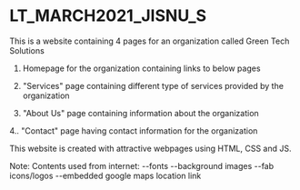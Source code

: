 # LT_MARCH2021_JISNU_S
This is a website containing 4 pages for an organization called Green Tech Solutions

1. Homepage for the organization containing links to below pages  

2. "Services" page containing different type of services provided by the organization

3. "About Us" page containing information about the organization

4.. "Contact" page having contact information for the organization

This website is created with attractive webpages using HTML, CSS and JS.

Note: 
Contents used from internet:
--fonts
--background images
--fab icons/logos
--embedded google maps location link
